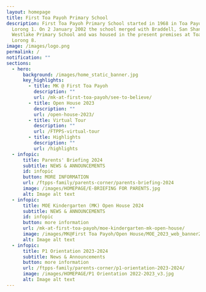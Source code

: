 ```yaml
---
layout: homepage
title: First Toa Payoh Primary School
description: First Toa Payoh Primary School started in 1968 in Toa Payoh ,
  Lorong 1. On 2 January 2002 the school merged with Braddell, San Shan and
  Westlake Primary School and was housed in the present premises at Toa Payoh
  Lorong 8.
image: /images/logo.png
permalink: /
notification: ""
sections:
  - hero:
      background: /images/home_static_banner.jpg
      key_highlights:
        - title: MK @ First Toa Payoh
          description: ""
          url: /mk-at-first-toa-payoh/see-to-believe/
        - title: Open House 2023
          description: ""
          url: /open-house-2023/
        - title: Virtual Tour
          description: ""
          url: /FTPPS-virtual-tour
        - title: Highlights
          description: ""
          url: /highlights
  - infopic:
      title: Parents' Briefing 2024
      subtitle: NEWS & ANNOUNCEMENTS
      id: infopic
      button: MORE INFORMATION
      url: /ftpps-family/parents-corner/parents-briefing-2024
      image: /images/HOMEPAGE/E-BRIEFING FOR PARENTS.jpg
      alt: Image alt text
  - infopic:
      title: MOE Kindergarten (MK) Open House 2024
      subtitle: NEWS & ANNOUNCEMENTS
      id: infopic
      button: more information
      url: /mk-at-first-toa-payoh/moe-kindergarten-mk-open-house/
      image: /images/MK@First Toa Payoh/Open House/MOE_2023_web_banner2_02.jpg
      alt: Image alt text
  - infopic:
      title: P1 Orientation 2023-2024
      subtitle: News & Announcements
      button: more information
      url: /ftpps-family/parents-corner/p1-orientation-2023-2024/
      image: /images/HOMEPAGE/P1 Orientation 2022-2023_v3.jpg
      alt: Image alt text
---
```


